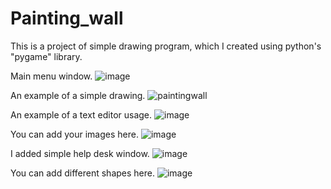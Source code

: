 # Painting_wall
This is a project of simple drawing program, which I created using python's "pygame" library.

Main menu window.
![image](https://user-images.githubusercontent.com/101999487/178426889-b66b674a-e0e2-4672-8c09-80630aa3c509.png)

An example of a simple drawing.
![paintingwall](https://user-images.githubusercontent.com/101999487/177722945-a12cf9b6-7c96-4ca1-92a4-7b19c44aa478.PNG)

An example of a text editor usage.
![image](https://user-images.githubusercontent.com/101999487/179178894-f9e81a47-3169-4db9-a00d-8e6c7a572a83.png)

You can add your images here.
![image](https://user-images.githubusercontent.com/101999487/179980325-78e39cf8-a7fc-43a6-b9f2-490012feaa48.png)

I added simple help desk window.
![image](https://user-images.githubusercontent.com/101999487/179511159-d03892ca-ba86-4c44-b995-6e86e6aec26d.png)

You can add different shapes here.
![image](https://user-images.githubusercontent.com/101999487/179743859-297c04c4-08d4-43c0-91a3-ced8616205d3.png)

